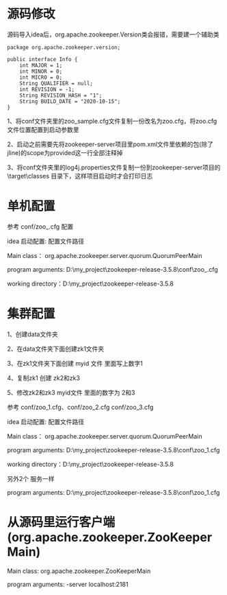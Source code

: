 # 源码修改
源码导入idea后，org.apache.zookeeper.Version类会报错，需要建一个辅助类
```
package org.apache.zookeeper.version;

public interface Info {
    int MAJOR = 1;
    int MINOR = 0;
    int MICRO = 0;
    String QUALIFIER = null;
    int REVISION = -1;
    String REVISION_HASH = "1";
    String BUILD_DATE = "2020-10-15";
}
```
1、将conf文件夹里的zoo_sample.cfg文件复制一份改名为zoo.cfg，将zoo.cfg文件位置配置到启动参数里

2、启动之前需要先将zookeeper-server项目里pom.xml文件里依赖的包(除了jline)的scope为provided这一行全部注释掉

3、将conf文件夹里的log4j.properties文件复制一份到zookeeper-server项目的 \target\classes 目录下，这样项目启动时才会打印日志


# 单机配置
参考 conf/zoo_.cfg 配置

idea 启动配置: 配置文件路径

Main class：
org.apache.zookeeper.server.quorum.QuorumPeerMain

program arguments: 
D:\my_project\zookeeper-release-3.5.8\conf\zoo_.cfg

working directory：D:\my_project\zookeeper-release-3.5.8


# 集群配置
1、创建data文件夹

2、在data文件夹下面创建zk1文件夹

3、在zk1文件夹下面创建 myid 文件 里面写上数字1

4、复制zk1 创建 zk2和zk3 

5、修改zk2和zk3 myid文件 里面的数字为 2和3 

参考 conf/zoo_1.cfg、conf/zoo_2.cfg conf/zoo_3.cfg

idea 启动配置: 配置文件路径

Main class：
org.apache.zookeeper.server.quorum.QuorumPeerMain

program arguments: 
D:\my_project\zookeeper-release-3.5.8\conf\zoo_1.cfg

working directory：D:\my_project\zookeeper-release-3.5.8

另外2个 服务一样




program arguments: 
D:\my_project\zookeeper-release-3.5.8\conf\zoo_1.cfg


# 从源码里运行客户端(org.apache.zookeeper.ZooKeeperMain)


Main class: org.apache.zookeeper.ZooKeeperMain

program arguments: 
-server localhost:2181



